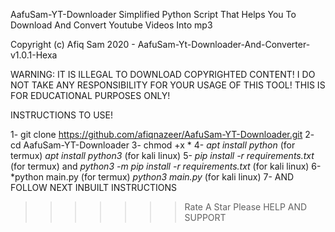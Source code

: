AafuSam-YT-Downloader
Simplified Python Script That Helps You To Download And Convert Youtube Videos Into mp3

Copyright (c) Afiq Sam 2020 - AafuSam-Yt-Downloader-And-Converter-v1.0.1-Hexa

WARNING: IT IS ILLEGAL TO DOWNLOAD COPYRIGHTED CONTENT! I DO NOT TAKE ANY RESPONSIBILITY FOR YOUR USAGE OF THIS TOOL! THIS IS FOR EDUCATIONAL PURPOSES ONLY!

INSTRUCTIONS TO USE!

1- git clone https://github.com/afiqnazeer/AafuSam-YT-Downloader.git
2- cd AafuSam-YT-Downloader
3- chmod +x *
4- *apt install python* (for termux)      *apt install python3* (for kali linux)
5- *pip install -r requirements.txt* (for termux) and *python3 -m pip install -r requirements.txt* (for kali linux)
6- *python main.py (for termux) *python3 main.py* (for kali linux)
7- AND FOLLOW NEXT INBUILT INSTRUCTIONS


>>>>>>>Rate A Star Please
>>>>>>>HELP AND SUPPORT

